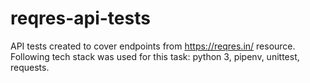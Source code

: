 # reqres-api-tests
API tests created to cover endpoints from https://reqres.in/ resource.
Following tech stack was used for this task: python 3, pipenv, unittest, requests.
